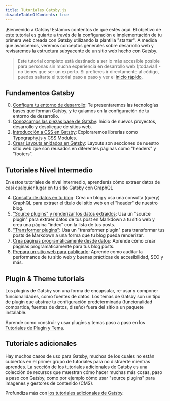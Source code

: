```yaml
---
title: Tutoriales Gatsby.js
disableTableOfContents: true
---
```


¡Bienvenido a Gatsby! Estamos contentos de que estés aquí. El objetivo de este tutorial es guiarte a través de la configuración e implementación de tu primera web creada con Gatsby utilizando la plantilla "starter". A medida que avancemos, veremos conceptos generales sobre desarrollo web y revisaremos la estructura subyacente de un sitio web hecho con Gatsby.

> Este tutorial completo está destinado a ser lo más accesible posible para personas sin mucha experiencia en desarrollo web (¡todavía!) - no tienes que ser un experto. Si prefieres ir directamente al código, puedes saltarte el tutorial paso a paso y ver el [inicio rápido](/docs/quick-start/).

## Fundamentos Gatsby

0.  [Configura tu entorno de desarrollo](/tutorial/part-zero/): Te presentaremos las tecnologías bases que forman Gatsby, y te guiamos en la configuración de tu entorno de desarrollo.
1.  [Conozcamos las piezas base de Gatsby](/tutorial/part-one/): Inicio de nuevos proyectos, desarrollo y despliegue de sitios web.
1.  [Introducción a CSS en Gatsby](/tutorial/part-two/): Exploraremos librerías como Typography.js y CSS Modules.
1.  [Crear Layouts anidados en Gatsby](/tutorial/part-three/): Layouts son secciones de nuestro sitio web que son reusados en diferentes páginas como "headers" y "footers".

## Tutoriales Nivel Intermedio

En estos tutoriales de nivel intermedio, aprenderás cómo extraer datos de casi cualquier lugar en tu sitio Gatsby con GraphQL

4.  [Consulta de datos en tu blog](/tutorial/part-four/): Crea un blog y usa una consulta (query) GraphQL para extraer el título del sitio web en el "header" de nuestro blog.
5.  ["Source plugins" y renderizar los datos extraídos](/tutorial/part-five/): Usa un "source plugin" para extraer datos de tus post en Markdown a tu sitio web y crea una página "index" con la lista de tus posts.
6.  ["Transformer plugins"](/tutorial/part-six/): Usa un "transformer plugin" para transformar tus posts de Markdown a una forma que tu blog pueda renderizar.
7.  [Crea páginas programáticamente desde datos](/tutorial/part-seven/): Aprende cómo crear páginas programáticamente para tus blog posts.
8.  [Prepara un sitio web para publicarlo](/tutorial/part-eight/): Aprende como auditar la performance de tu sitio web y buenas prácticas de accesibilidad, SEO y más.

## Plugin & Theme tutorials

Los plugins de Gatsby son una forma de encapsular, re-usar y componer funcionalidades, como fuentes de datos. Los temas de Gatsby son un tipo de plugin que abstrae tu configuración predeterminada (funcionalidad compartida, fuentes de datos, diseño) fuera del sitio a un paquete instalable.

Aprende como construir y usar plugins y temas paso a paso en los [Tutoriales de Plugin y Tema](/tutorial/plugin-and-theme-tutorials/).

## Tutoriales adicionales

Hay muchos casos de uso para Gatsby, muchos de los cuales no están cubiertos en el primer grupo de tutoriales para no distraerte mientras aprendes. La sección de los tutoriales adicionales de Gatsby es una colección de recursos que muestran cómo hacer muchas más cosas, paso a paso con Gatsby, como por ejemplo cómo usar "source plugins" para imagenes y gestores de contenido (CMS).

Profundiza más con [los tutoriales adicionales de Gatsby](/tutorial/additional-tutorials/).
